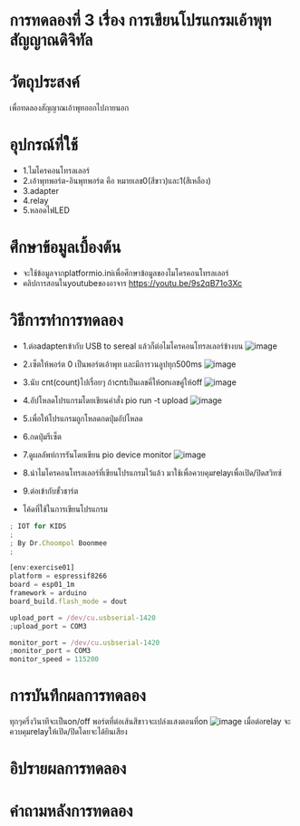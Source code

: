 # การทดลองที่ 3 เรื่อง การเขียนโปรแกรมเอ้าพุทสัญญาณดิจิทัล


# วัตถุประสงค์
เพื่อทดลองสัญญาณเอ้าพุทออกไปภายนอก

# อุปกรณ์ที่ใช้
* 1.ไมโครคอนโทรลเลอร์
* 2.เอ้าพุทพอร์ต-อินพุทพอร์ต คือ หมายเลข0(สีขาว)และ1(สีเหลือง)
* 3.adapter
* 4.relay
* 5.หลอดไฟLED

# ศึกษาข้อมูลเบื้องต้น
* จะใช้ข้อมูลจากplatformio.iniเพื่อศึกษาข้อมูลของไมโครคอนโทรลเลอร์
* คลิปการสอนในyoutubeของอาจาร https://youtu.be/9s2qB71o3Xc

# วิธีการทำการทดลอง
* 1.ต่อadapterเข้ากับ USB to sereal แล้วก็ต่อไมโครคอนโทรลเลอร์ข้างบน
 ![image](https://user-images.githubusercontent.com/80879678/112155062-8517d480-8c17-11eb-9d98-1142280b8d57.jpg)
* 2.เซ็ตให้พอร์ต 0 เป็นพอร์ตเอ้าพุท และมีการวนลูปทุก500ms
 ![image](https://user-images.githubusercontent.com/80879678/112155294-bc868100-8c17-11eb-8a6a-c3d2956f1f37.jpg)
* 3.นับ cnt(count)ไปเรื่อยๆ ถ้าcntเป็นเลขคี่ให้onเลขคู่ให้off 
 ![image](https://user-images.githubusercontent.com/80879678/112155343-cc05ca00-8c17-11eb-8a51-b1c21b9b851e.jpg)
* 4.อัปโหลดโปรแกรมโดยเขียนคำสั่ง pio run -t upload
 ![image](https://user-images.githubusercontent.com/80879678/112155404-daec7c80-8c17-11eb-8cd7-b36f0462bb6b.jpg)
* 5.เพื่อให้โปรแกรมถูกโหลดกดปุ่มอัปโหลด
* 6.กดปุ่มรีเซ็ต
 
* 7.ดูผลลัพท์การรันโดยเขียน pio device monitor
 ![image](https://user-images.githubusercontent.com/80879678/112155485-edff4c80-8c17-11eb-9a36-fa88113ce316.jpg)
* 8.นำไมโครคอนโทรลเลอร์ที่เขียนโปรแกรมไว้แล้ว มาใช้เพื่อควบคุมrelayเพื่อเปิด/ปิดสวิทซ์
 
* 9.ต่อเข้ากับขั้วชาร์ต
* โค้ดที่ใช้ในการเขียนโปรแกรม
 ```javascript
 ; IOT for KIDS
;
; By Dr.Choompol Boonmee
; 

[env:exercise01]
platform = espressif8266
board = esp01_1m
framework = arduino
board_build.flash_mode = dout

upload_port = /dev/cu.usbserial-1420
;upload_port = COM3

monitor_port = /dev/cu.usbserial-1420
;monitor_port = COM3
monitor_speed = 115200
```
# การบันทึกผลการทดลอง
ทุกๆครึ่งวินาทีจะเป็นon/off
พอร์ตที่ต่อเส้นสีขาวจะเปล่งแสงตอนที่on
![image](https://user-images.githubusercontent.com/80879678/112155642-1424ec80-8c18-11eb-999a-79c9768e7b1b.jpg)
เมื่อต่อrelay จะควบคุมrelayให้เปิด/ปิดโดยจะได้ยินเสียง
# อิปรายผลการทดลอง
# คำถามหลังการทดลอง
